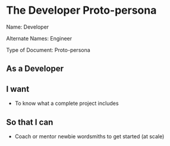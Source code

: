 # The Developer Proto-persona

Name: Developer

Alternate Names: Engineer

Type of Document: Proto-persona

## As a Developer

## I want

- To know what a complete project includes

## So that I can

- Coach or mentor newbie wordsmiths to get started (at scale)
